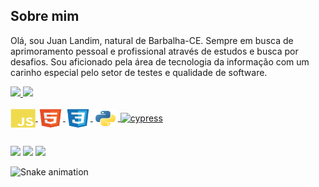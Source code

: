 ## Sobre mim

Olá, sou Juan Landim, natural de Barbalha-CE. Sempre em busca de aprimoramento pessoal e profissional através de estudos e busca por desafios. 
Sou aficionado pela área de tecnologia da informação com um carinho especial pelo setor de testes e qualidade de software.

 <div>
  <a href="https://github.com/juanlandim">
  <img height="160em" src="https://github-readme-stats.vercel.app/api?username=juanlandim&show_icons=true&theme=dracula&include_all_commits=true&count_private=true"/>
   <img height="150em" src="https://github-readme-stats.vercel.app/api/top-langs/?username=juanlandim&layout=compact&langs_count=7&theme=dracula"/>
</div>
<div style="display: inline_block"><br>
  <img align="center" alt="Js" height="30" width="40" src="https://raw.githubusercontent.com/devicons/devicon/master/icons/javascript/javascript-plain.svg">
  <img align="center" alt="TML" height="30" width="40" src="https://raw.githubusercontent.com/devicons/devicon/master/icons/html5/html5-original.svg">
  <img align="center" alt="CSS" height="30" width="40" src="https://raw.githubusercontent.com/devicons/devicon/master/icons/css3/css3-original.svg">
  <img align="center" alt="Python" height="30" width="40" src="https://raw.githubusercontent.com/devicons/devicon/master/icons/python/python-original.svg">
  <img align="center" alt="cypress" height="40" width="40" src="https://raw.githubusercontent.com/cypress-io/cypress-icons/master/src/logo/cypress-io-logo-round.svg">
  
 
</div>
  
  ##
 
<div> 
  <a href="https://www.instagram.com/juanlandim/" target="_blank"><img src="https://img.shields.io/badge/-Instagram-%23E4405F?style=for-the-badge&logo=instagram&logoColor=white" target="_blank"></a>
  <a href = "mailto:juan100mil@gmail.com"><img src="https://img.shields.io/badge/-Gmail-%23333?style=for-the-badge&logo=gmail&logoColor=white" target="_blank"></a>
  <a href="https://www.linkedin.com/in/juan-landim/" target="_blank"><img src="https://img.shields.io/badge/-LinkedIn-%230077B5?style=for-the-badge&logo=linkedin&logoColor=white" target="_blank"></a> 
 
  ![Snake animation](https://github.com/juanlandim/juanlandim/blob/output/github-contribution-grid-snake.svg)
 
</div>
